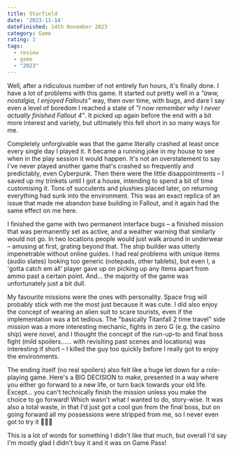 ```yaml
---
title: Starfield
date: '2023-11-14'
dateFinished: 14th November 2023
category: Game
rating: 3
tags:
  - review
  - game
  - "2023"
---
```


Well, after a ridiculous number of not entirely fun hours, it's finally done. I have a lot of problems with this game. It started out pretty well in a _"aww, nostalgia, I enjoyed Fallouts"_ way, then over time, with bugs, and dare I say even a level of boredom I reached a state of _"I now remember why I never actually finished Fallout 4"_. It picked up again before the end with a bit more interest and variety, but ultimately this fell short in so many ways for me. 

Completely unforgivable was that the game literally crashed at least once every single day I played it. It became a running joke in my house to see when in the play session it would happen. It's not an overstatement to say I've never played another game that's crashed so frequently and predictably, even Cyberpunk. Then there were the little disappointments – I saved up my trinkets until I got a house, intending to spend a bit of time customising it. Tons of succulents and plushies placed later, on returning everything had sunk into the environment. This was an exact replica of an issue that made me abandon base building in Fallout, and it again had the same effect on me here.

I finished the game with two permanent interface bugs – a finished mission that was permanently set as active, and a weather warning that similarly would not go. In two locations people would just walk around in underwear – amusing at first, grating beyond that. The ship builder was utterly impenetrable without online guides. I had real problems with unique items (audio slates) looking too generic (notepads, other tablets), but even I, a 'gotta catch em  all' player gave up on picking up any items apart from ammo past a certain point. And... the majority of the game was unfortunately just a bit dull.

My favourite missions were the ones with personality. Space frog will probably stick with me the most just because it was cute. I did also enjoy the concept of wearing an alien suit to scare tourists, even if the implementation was a bit tedious. The "basically Titanfall 2 time travel" side mission was a more interesting mechanic, fights in zero G (e.g. the casino ship) were novel, and I thought the concept of the run-up-to and final boss fight (mild spoilers...... with revisiting past scenes and locations) was interesting if short – I killed the guy too quickly before I really got to enjoy the environments. 

The ending itself (no real spoilers) also felt like a huge let down for a role-playing game. Here's a BIG DECISION to make, presented in a way where you either go forward to a new life, or turn back towards your old life. Except... you can't technically finish the mission unless you make the choice to go forward! Which wasn't what I wanted to do, story-wise. It was also a total waste, in that I'd just got a cool gun from the final boss, but on going forward all my possessions were stripped from me, so I never even got to try it 🤷🏻‍♀️

This is a lot of words for something I didn't like that much, but overall I'd say I'm mostly glad I didn't buy it and it was on Game Pass!